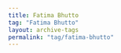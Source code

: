 ```yaml
---
title: Fatima Bhutto
tag: "Fatima Bhutto"
layout: archive-tags
permalink: "tag/fatima-bhutto"
---
```

